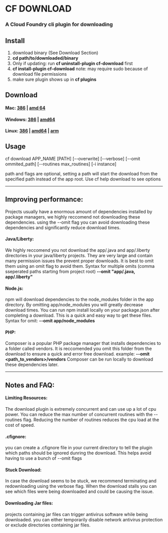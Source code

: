 # CF DOWNLOAD
### A Cloud Foundry cli plugin for downloading  

## Install 
1. download binary (See Download Section)
2. **cd path/to/downloaded/binary**
3. Only if updating: run **cf uninstall-plugin cf-download** first
3. **cf install-plugin cf-download** note: may require sudo because of download file permissions
4. make sure plugin shows up in **cf plugins** 

## Download

#### Mac:       [386](https://github.rtp.raleigh.ibm.com/jstart/cf-download/raw/master/binaries/darwin/386/cf-download) | [amd 64](https://github.rtp.raleigh.ibm.com/jstart/cf-download/raw/master/binaries/darwin/amd64/cf-download)   
#### Windows:   [386](https://github.rtp.raleigh.ibm.com/jstart/cf-download/blob/master/binaries/windows/386/cf-download.exe) | [amd64](https://github.rtp.raleigh.ibm.com/jstart/cf-download/blob/master/binaries/windows/amd64/cf-download.exe)    
#### Linux:     [386](https://github.rtp.raleigh.ibm.com/jstart/cf-download/raw/master/binaries/linux/386/cf-download) | [amd64](https://github.rtp.raleigh.ibm.com/jstart/cf-download/raw/master/binaries/linux/amd64/cf-download) | [arm](https://github.rtp.raleigh.ibm.com/jstart/cf-download/raw/master/binaries/linux/arm/cf-download)

## Usage

cf download APP_NAME [PATH] [--overwrite] [--verbose] [--omit ommited_path] [--routines max_routines] [-i instance]

path and flags are optional, setting a path will start the download from the specified path instead of the app root.
Use cf help download to see options

***

## Improving performance: 
Projects usually have a enormous amount of dependencies installed by package managers, we highly reccomend not downloading these dependencies. using the --omit flag you can avoid downloading these dependencies and significantly reduce download times.

#### Java/Liberty:
We highly reccomend you not download the app/.java and app/.liberty directories in your java/liberty projects. They are very large and contain many permission issues the prevent proper downloads. It is best to omit them using an omit flag to avoid them. Syntax for multiple omits (comma sseperated paths starting from project root) **--omit "app/.java, app/.liberty"** 

#### Node.js:
npm will download dependencies to the node_modules folder in the app directory. By omitting app/node_modules you will greatly decrease download times. You can run npm install locally on your package.json after completing a download. This is a quick and easy way to get these files. Syntax for omit: **--omit app/node_modules**

#### PHP:
Composer is a popular PHP package manager that installs dependencies to a folder called vendors. It is reccomended you omit this folder from the download to ensure a quick and error free download. example: **--omit <path_to_vendors>/vendors** Composer can be run locally to download these dependencies later.

***

## Notes and FAQ:  
#### Limiting Resources:  
The download plugin is extremely concurrent and can use up a lot of cpu power. You can reduce the max number of concurrent routines with the --routines flag. Reducing the number of routines reduces the cpu load at the cost of speed.

#### .cfignore:
you can create a .cfignore file in your current directory to tell the plugin which paths should be ignored dunring the download. This helps avoid having to use a bunch of --omit flags

#### Stuck Download:  
In case the download seems to be stuck, we recommend terminating and redownloading using the verbose flag. When the download stalls you can see which files were being downloaded and could be causing the issue. 

#### Downloading Jar files:
projects containing jar files can trigger antivirus software while being downloaded. you can either temporarily disable network antivirus protection or exclude directories containing jar files.
